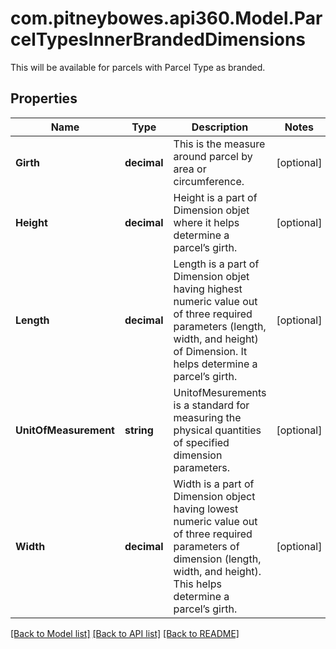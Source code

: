 # com.pitneybowes.api360.Model.ParcelTypesInnerBrandedDimensions
This will be available for parcels with Parcel Type as branded.

## Properties

Name | Type | Description | Notes
------------ | ------------- | ------------- | -------------
**Girth** | **decimal** | This is the measure around parcel by area or circumference. | [optional] 
**Height** | **decimal** | Height is a part of Dimension objet where it helps determine a parcel’s girth. | [optional] 
**Length** | **decimal** | Length is a part of Dimension objet having highest numeric value out of three required parameters (length, width, and height) of Dimension. It helps determine a parcel’s girth. | [optional] 
**UnitOfMeasurement** | **string** | UnitofMesurements is a standard for measuring the physical quantities of specified dimension parameters. | [optional] 
**Width** | **decimal** | Width is a part of Dimension object having lowest numeric value out of three required parameters of dimension (length, width, and height). This helps determine a parcel’s girth. | [optional] 

[[Back to Model list]](../README.md#documentation-for-models) [[Back to API list]](../README.md#documentation-for-api-endpoints) [[Back to README]](../README.md)


